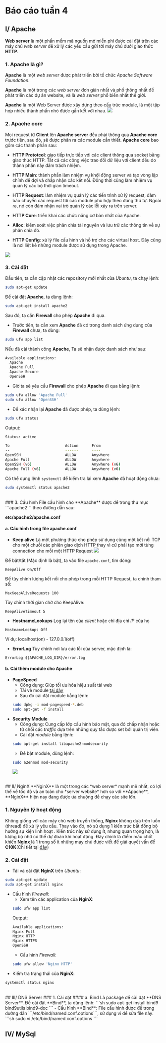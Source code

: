 # Báo cáo tuần 4

## I/ Apache
**Web server** là một phần mềm mã nguồn mở miễn phí được cài đặt trên các máy chủ *web server* để xử lý các yêu cầu gửi tới máy chủ dưới giao thức **HTTP**.
### 1. Apache là gì?
**Apache** là một *web server* được phát triển bởi tổ chức *Apache Software Foundation*.

**Apache** là một trong các *web server* đơn giản nhất và phổ thông nhất để phát triển các dự án website, và là *web server* phổ biến nhất thế giới.

**Apache** là một Web Server được xây dựng theo cấu trúc module, là một tập hợp nhiều thành phần nhỏ được gắn kết với nhau.
![](http://devopshub.net/wp-content/uploads/2013/11/11111111111111.png)

### 2. Apache core
Mọi request từ **Client** lên **Apache server** đều phải thông qua **Apache core** trước tiên, sau đó, sẽ được phân ra các module cần thiết.
**Apache core** bao gồm các thành phần sau:
- **HTTP Prototcol**: giao tiếp trực tiếp với các client thông qua socket bằng giao thức HTTP. Tất cả các công việc trao đổi dữ liệu với client đều do thành phần này đảm trách nhiệm.​

- **HTTP Main**: thành phần làm nhiệm vụ khởi động server và tạo vòng lặp chính để đợi và chấp nhận các kết nối. Đồng thời cũng làm nhiệm vụ quản lý các bộ thời gian timeout.​

- **HTTP Request**: làm nhiệm vụ quản lý các tiến trình xử lý request, đảm bảo chuyển các request tới các module phù hợp theo đúng thứ tự. Ngoài ra, nó còn đảm nhận vai trò quản lý các lỗi xảy ra trên server.​

- **HTTP Core**: triển khai các chức năng cơ bản nhất của Apache.​

- **Alloc**: kiểm soát việc phân chia tài nguyên và lưu trữ các thông tin về sự phân chia đó.​

- **HTTP Config**: xử lý file cấu hình và hỗ trợ cho các virtual host. Đây cũng là nơi liệt kê những module được sử dụng trong Apache.​

![](http://infocom.uniroma1.it/alef/labints/Images/apachearch.gif)

### 3. Cài đặt

Đầu tiên, ta cần cập nhật các repository mới nhất của *Ubuntu*, ta chạy lệnh:
```sh
sudo apt-get update
```
Để cài đặt **Apache**, ta dùng lệnh:
```sh
sudo apt-get install apache2

```
Sau đó, ta cần **Firewall** cho phép **Apache** đi qua.
- Trước tiên, ta cần xem **Apache** đã có trong danh sách ứng dụng của **Firewall** chưa, ta dùng:
```sh
sudo ufw app list
```
Nếu đã cài thành công **Apache**, Ta sẽ nhận được danh sách như sau:
```sh
Available applications:
  Apache
  Apache Full
  Apache Secure
  OpenSSH
```
- Giờ ta sẽ yêu cầu **Firewall** cho phép **Apache** đi qua bằng lệnh:
```sh
sudo ufw allow 'Apache Full'
sudo ufw allow 'OpenSSH'
```
- Để xác nhận lại **Apache** đã được phép, ta dùng lệnh:
```sh
sudo ufw status
```
Output:
```sh
Status: active

To                         Action      From
--                         ------      ----
OpenSSH                    ALLOW       Anywhere                  
Apache Full                ALLOW       Anywhere                  
OpenSSH (v6)               ALLOW       Anywhere (v6)             
Apache Full (v6)           ALLOW       Anywhere (v6)
```
Có thể dụng lệnh ```systemctl``` để kiểm tra lại xem **Apache** đã hoạt động chưa:
```sh
sudo systemctl status apache2
```
<br/>
### 3. Cấu hình
File cấu hình cho **Apache** được để trong thư mục ```apache2``` theo đường dẫn sau:

**etc/apache2/apache.conf**
#### a. Cấu hình trong file apache.conf
- **Keep alive**
Là một phương thức cho phép sử dụng cùng một kết nối TCP cho một chuỗi các phiên giao dịch HTTP thay vì cứ phải tạo mới từng connection cho mỗi một HTTP Request
![](http://i.imgur.com/yjksohR.png)

Để bật/tắt (Mặc định là bật), ta vào file ```apache.conf```, tìm dòng:
```config
KeepAlive On/Off
```
Để tùy chỉnh lượng kết nối cho phép trong mỗi HTTP Request, ta chỉnh tham số:
```config
MaxKeepAliveRequests 100
```
Tùy chỉnh thời gian chờ cho KeepAlive:
```config
KeepAliveTimeout 5
```
- **HostnameLookups**
Log lại tên của *client* hoặc chỉ địa chỉ *IP* của họ
```config
HostnameLookups Off
```
Ví dụ: localhost(on) - 127.0.0.1(off)

- **ErrorLog**
Tùy chỉnh nơi lưu các lỗi của server, mặc định là:
```config
ErrorLog ${APACHE_LOG_DIR}/error.log
```
#### b. Cài thêm module cho Apache
- **PageSpeed**
	- Công dụng: Giúp tối ưu hóa hiệu suất tải web
	- Tải về module [tại đây](https://dl-ssl.google.com/dl/linux/direct/mod-pagespeed-beta_current_amd64.deb)
	- Sau đó cài đặt module bằng lệnh:
	```sh
	sudo dpkg -i mod-pagespeed-*.deb
	sudo apt-get -f install
	```
- **Security Module**
	- Công dụng: Cung cấp lớp cấu hình bảo mật, qua đó chấp nhận hoặc từ chối các *traffic* dựa trên những quy tắc được set bới quản trị viên.
	- Cài đặt *module* bằng lệnh:
	```sh
	sudo apt-get install libapache2-modsecurity
	```
	- Để bật module, dùng lệnh:
	```sh
	sudo a2enmod mod-security
	```
	![](http://www.webdevcorner.net/wp-content/uploads/2012/11/2012-11-10_18-04-20.png)
<br/>
## II/ NginX
**NginX** là một trong các *web server* mạnh mẽ nhất, có lợi thế về tốc độ và an toàn cho *server website* hơn so với **Apache**, **NginX** hiện nay đang được ưa chuộng để chạy các site lớn.

### 1. Nguyên lý hoạt động

Không giống với các máy chủ web truyền thống, **Nginx** không dựa trên luồn (thread) để xử lý yêu cầu. Thay vào đó, nó sử dụng 1 kiến trúc bất đồng bộ hướng sự kiện linh hoạt . Kiến trúc này sử dụng ít, nhưng quan trọng hợn, là lượng bộ nhớ có thể dự đoán khi hoạt động. Đây chính là điểm mấu chốt khiến **Nginx** là 1 trong số ít những máy chủ được viết để giải quyết vấn đề **C10K**(Chi tiết tại [đây](https://en.wikipedia.org/wiki/C10k_problem))



### 2. Cài đặt
- Tải và cài đặt **NginX** trên *Ubuntu*:
```sh
sudo apt-get update
sudo apt-get install nginx
```
- Cấu hình *Firewall*:
	- Xem tên các application của **NginX**:
	```sh
	sudo ufw app list
	```
	Output:
	```sh
	Available applications:
	Nginx Full
	Nginx HTTP
	Nginx HTTPS
	OpenSSH
	```
	- Cấu hình *Firewall*:
	```sh
	sudo ufw allow 'Nginx HTTP'
	```
- Kiểm tra trạng thái của **NginX**:
```sh
systemctl status nginx
```
<br/>
## III/ DNS Server
### 1. Cài đặt
#### a. Bind
Là package để cài đặt **DNS Server**.
Để cài đặt **Bind**, ta dùng lệnh:
```sh
sudo apt-get install bind9 bind9utils bind9-doc
```
- Cấu hình **Bind**:
	File cấu hình được để trong đường dẫn ```/etc/bind/named.conf.options```, sử dụng vi để sửa file này:
	```sh
	sudo vi /etc/bind/named.conf.options
	```

<!-- Đến đây không hiểu + không cấu hình được -->
## IV/ MySql
